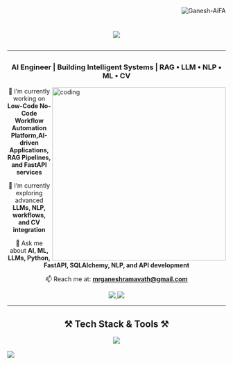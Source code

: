 <p align="right"> 
  <img src="https://komarev.com/ghpvc/?username=Ganesh-AiFA&label=Profile%20views&color=0e75b6&style=flat" alt="Ganesh-AiFA" /> 
</p>

<h1 align="center">
   <img src="https://readme-typing-svg.herokuapp.com/?font=Righteous&size=35&center=true&vCenter=true&width=600&height=70&duration=4000&lines=Hi+👋,+I'm+Ganesh!+AI+Engineer;">
   <hr>
</h1>

<h3 align="center">AI Engineer | Building Intelligent Systems | RAG • LLM • NLP • ML • CV</h3>

<img align="right" alt="coding" width="400" src="https://i.pinimg.com/originals/e8/f4/53/e8f453469a3ec97ecd354df465d73913.gif">

<div align="center">

 🔭 I’m currently working on **Low-Code No-Code Workflow Automation Platform,AI-driven Applications, RAG Pipelines, and FastAPI services**<br>

 🌱 I’m currently exploring advanced **LLMs, NLP, workflows, and CV integration**<br>

 💬 Ask me about **AI, ML, LLMs, Python, FastAPI, SQLAlchemy, NLP, and API development**<br>

 📫 Reach me at: **mrganeshramavath@gmail.com**

</div>

<div align="center"> 
  <a href="mailto:mrganeshramavath@gmail.com">
    <img src="https://img.shields.io/badge/Gmail-333333?style=for-the-badge&logo=gmail&logoColor=red" />
  </a>
  <a href="https://www.linkedin.com/in/mrganeshramavath/" target="_blank">
    <img src="https://img.shields.io/badge/LinkedIn-0077B5?style=for-the-badge&logo=linkedin&logoColor=white" />
  </a>
</div>

<hr/>

<h2 align="center">⚒️ Tech Stack & Tools ⚒️</h2>

<div align="center">
    <img src="https://skillicons.dev/icons?i=python,fastapi,flask,mysql,mongodb,git,github,linux,vscode" />

</div>

<br/>

  <img src="https://readme-typing-svg.herokuapp.com/?font=Righteous&size=25&center=true&vCenter=true&width=500&height=70&duration=4000&lines=Thanks+for+visiting!+✌️;+Let's+build+the+future+with+AI!">
</h3>
